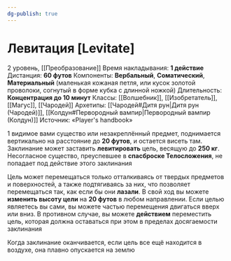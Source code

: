 ```yaml
---
dg-publish: true
---
```

# Левитация [Levitate]
2 уровень, [[Преобразование]]
Время накладывания: **1 действие**
Дистанция: **60 футов**
Компоненты: **Вербальный**, **Соматический**, **Материальный** (маленькая кожаная петля, или кусок золотой проволоки, согнутый в форме кубка с длинной ножкой)
Длительность: **Концентрация до 10 минут**
Классы: [[Волшебник]], [[Изобретатель]], [[Магус]], [[Чародей]]
Архетипы: [[Чародей#Дитя рун|Дитя рун (Чародей)]], [[Колдун#Первородный вампир|Первородный вампир (Колдун)]]
Источник: «Player's handbook»

1 видимое вами существо или незакреплённый предмет, поднимается вертикально на расстояние до **20 футов**, и остается висеть там. Заклинание может заставить **левитировать** цель, весящую до **250 кг**. Несогласное существо, преуспевшее в **спасброске Телосложения**, не попадает под действие этого заклинания

Цель может перемещаться только отталкиваясь от твердых предметов и поверхностей, а также подтягиваясь за них, что позволяет перемещаться так, как если бы они **лазали**. В свой ход вы можете **изменить высоту цели** на **20 футов** в любом направлении. Если целью являетесь вы сами, вы можете частью перемещения двигаться вверх или вниз. В противном случае, вы можете **действием** переместить цель, которая должна оставаться при этом в пределах досягаемости заклинания

Когда заклинание оканчивается, если цель все ещё находится в воздухе, она плавно опускается на землю